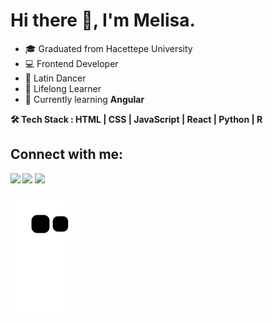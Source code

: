 
# Hi there 👋, I'm Melisa.

- 🎓 Graduated from Hacettepe University
- 💻 Frontend Developer
- 💃 Latin Dancer
- 👀 Lifelong Learner
- 🌱 Currently learning <b>Angular<b>

🛠 Tech Stack : HTML | CSS | JavaScript | React | Python | R 

## Connect with me:

[<img  width="25" src="https://unpkg.com/simple-icons@v6/icons/linkedin.svg" />][linkedin]
[<img  width="25" src="https://unpkg.com/simple-icons@v6/icons/spotify.svg" />][spotify]
[<img  width="25" src="https://unpkg.com/simple-icons@v6/icons/medium.svg" />][medium]


  [linkedin]: https://www.linkedin.com/in/melisa-deniz  
  [spotify]: https://open.spotify.com/user/m.deniz95?si=ff96b4e3d37d44a7  
  [medium]: https://medium.com/@melisadeniz  
  
  ![snake svg](https://github.com/melisadeniz/melisadeniz/blob/output/github-contribution-grid-snake.svg)










